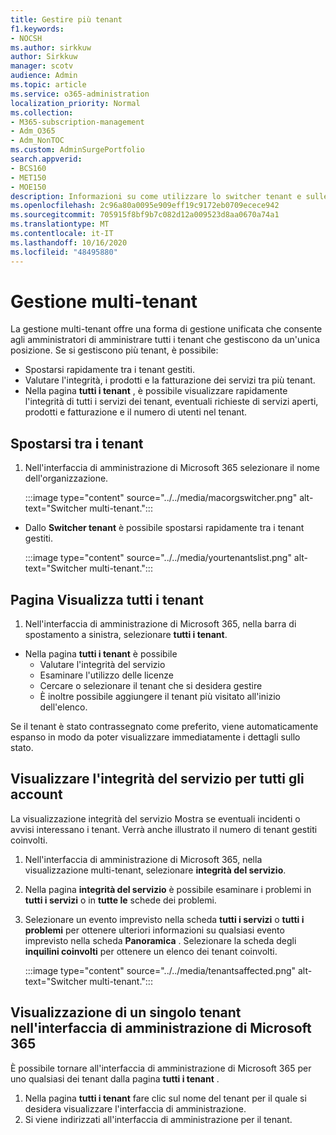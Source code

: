 ```yaml
---
title: Gestire più tenant
f1.keywords:
- NOCSH
ms.author: sirkkuw
author: Sirkkuw
manager: scotv
audience: Admin
ms.topic: article
ms.service: o365-administration
localization_priority: Normal
ms.collection:
- M365-subscription-management
- Adm_O365
- Adm_NonTOC
ms.custom: AdminSurgePortfolio
search.appverid:
- BCS160
- MET150
- MOE150
description: Informazioni su come utilizzare lo switcher tenant e sulle visualizzazioni multi-tenant.
ms.openlocfilehash: 2c96a80a0095e909eff19c9172eb0709ecece942
ms.sourcegitcommit: 705915f8bf9b7c082d12a009523d8aa0670a74a1
ms.translationtype: MT
ms.contentlocale: it-IT
ms.lasthandoff: 10/16/2020
ms.locfileid: "48495880"
---
```

# <a name="multi-tenant-management"></a>Gestione multi-tenant

La gestione multi-tenant offre una forma di gestione unificata che consente agli amministratori di amministrare tutti i tenant che gestiscono da un'unica posizione. Se si gestiscono più tenant, è possibile:

- Spostarsi rapidamente tra i tenant gestiti.
- Valutare l'integrità, i prodotti e la fatturazione dei servizi tra più tenant.
- Nella pagina **tutti i tenant** , è possibile visualizzare rapidamente l'integrità di tutti i servizi dei tenant, eventuali richieste di servizi aperti, prodotti e fatturazione e il numero di utenti nel tenant.


## <a name="move-between-tenants"></a>Spostarsi tra i tenant

1. Nell'interfaccia di amministrazione di Microsoft 365 selezionare il nome dell'organizzazione.

    :::image type="content" source="../../media/macorgswitcher.png" alt-text="Switcher multi-tenant.":::

- Dallo **Switcher tenant** è possibile spostarsi rapidamente tra i tenant gestiti.

    :::image type="content" source="../../media/yourtenantslist.png" alt-text="Switcher multi-tenant.":::

## <a name="view-all-tenants-page"></a>Pagina Visualizza tutti i tenant

1. Nell'interfaccia di amministrazione di Microsoft 365, nella barra di spostamento a sinistra, selezionare **tutti i tenant**.
- Nella pagina **tutti i tenant** è possibile
  - Valutare l'integrità del servizio
  - Esaminare l'utilizzo delle licenze
  - Cercare o selezionare il tenant che si desidera gestire
  - È inoltre possibile aggiungere il tenant più visitato all'inizio dell'elenco.


Se il tenant è stato contrassegnato come preferito, viene automaticamente espanso in modo da poter visualizzare immediatamente i dettagli sullo stato.

## <a name="view-service-health-for-all-accounts"></a>Visualizzare l'integrità del servizio per tutti gli account

La visualizzazione integrità del servizio Mostra se eventuali incidenti o avvisi interessano i tenant. Verrà anche illustrato il numero di tenant gestiti coinvolti.

1. Nell'interfaccia di amministrazione di Microsoft 365, nella visualizzazione multi-tenant, selezionare **integrità del servizio**.
2. Nella pagina **integrità del servizio** è possibile esaminare i problemi in **tutti i servizi** o in **tutte le** schede dei problemi.
3. Selezionare un evento imprevisto nella scheda **tutti i servizi** o **tutti i problemi** per ottenere ulteriori informazioni su qualsiasi evento imprevisto nella scheda **Panoramica** . Selezionare la scheda degli **inquilini coinvolti** per ottenere un elenco dei tenant coinvolti.

    :::image type="content" source="../../media/tenantsaffected.png" alt-text="Switcher multi-tenant.":::

## <a name="view-a-single-tenant-in-the-microsoft-365-admin-center"></a>Visualizzazione di un singolo tenant nell'interfaccia di amministrazione di Microsoft 365

È possibile tornare all'interfaccia di amministrazione di Microsoft 365 per uno qualsiasi dei tenant dalla pagina **tutti i tenant** .

1. Nella pagina **tutti i tenant** fare clic sul nome del tenant per il quale si desidera visualizzare l'interfaccia di amministrazione.
2. Si viene indirizzati all'interfaccia di amministrazione per il tenant.